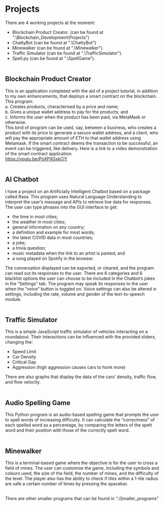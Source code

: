 # Projects

There are 4 working projects at the moment:
- Blockchain Product Creator. (can be found at ".\Blockchain_Development\Projects") <br>
- ChattyBot (can be found at ".\ChattyBot")<br>
- Minewalker (can be found at ".\Minewalker").<br>
- Traffic Simulator (can be found at ".\TrafficSimulator").<br>
- Spell.py (can be found at ".\SpellGame").<br></br>

## Blockchain Product Creator
This is an application completed with the aid of a project tutorial, in addition to my own
enhancements, that deploys a smart contract on the blockchain. This program:<br>
a. Creates products, characterised by a price and name;<br>
b. Gives a unique wallet address to pay for the products; and<br>
c. Informs the user when the product has been paid, via MetaMask or otherwise.<br>
This kind of program can be used, say, between a business, who creates a product with its price to
generate a secure wallet address, and a client, who will pay the appropriate amount of ETH to that
wallet address using Metamask. If the smart contract deems the transaction to be successful, an event
can be triggered, like delivery.
Here is a link to a video demonstration of the smart contract application:<br>
https://youtu.be/PsXPXGxkCiY<br></br>

## AI Chatbot 
I have a project on an Artificially Intelligent Chatbot based on a package called Rasa. This program uses Natural Language Understanding to interpret the user’s message and APIs to retrieve live data for responses. The user can type phrases into the GUI interface to get:<br>
- the time in most cities;<br>
- the weather in most cities;<br>
- general information on any country;<br>
- a definition and example for most words;<br>
- the latest COVID data in most countries;<br>
- a joke;<br>
- a trivia question;<br>
- music metadata when the link to an artist is pasted; and<br>
- a song played on Spotify in the browser.<br>

The conversation displayed can be exported, or cleared, and the program can read out its responses to the user. There are 6 categories and 6 blacklist options the user can choose to be included in the Chatbot’s jokes in the “Settings” tab. The program may speak its responses to the user when the “voice” button is toggled on. Voice settings can also be altered in settings, including the rate, volume and gender of the text-to-speech module.<br></br>

## Traffic Simulator
This is a simple JavaScript traffic simulator of vehicles interacting on a roundabout. Their interactions can be influenced with the provided sliders, changing the:<br>
- Speed Limit<br>
- Car Density<br>
- Critical Gap<br>
- Aggression (high aggression causes cars to honk more)<br>

There are also graphs that display the data of the cars’ density, traffic flow, and flow velocity.<br></br>

## Audio Spelling Game
This Python program is an audio-based spelling game that prompts the user to spell words of increasing difficulty. It can calculate the “correctness” of each spelled word as a percentage, by comparing the letters of the spelt word and their position with those of the correctly spelt word.<br></br>

## Minewalker
This is a terminal-based game where the objective is for the user to cross a field of mines. The user can customise the game, including the symbols and colours used, the size of the field, the number of mines, and the difficulty of the level. The player also has the ability to check if tiles within a 1-tile radius are safe a certain number of times by pressing the spacebar.<br></br>

There are other smaller programs that can be found in ".\Smaller_programs"


